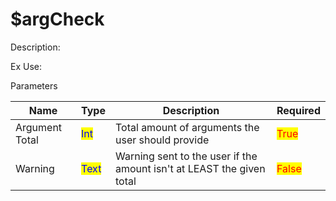 # $argCheck

Description:

Ex Use:

Parameters

| Name           | Type                                  | Description                                                           | Required                              |
| -------------- | ------------------------------------- | --------------------------------------------------------------------- | ------------------------------------- |
| Argument Total | <mark style="color:blue;">Int</mark>  | Total amount of arguments the user should provide                     | <mark style="color:red;">True</mark>  |
| Warning        | <mark style="color:blue;">Text</mark> | Warning sent to the user if the amount isn't at LEAST the given total | <mark style="color:red;">False</mark> |
